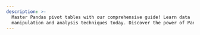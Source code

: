```yaml
---
description: >-
  Master Pandas pivot tables with our comprehensive guide! Learn data
  manipulation and analysis techniques today. Discover the power of Pandas now!
---
```

